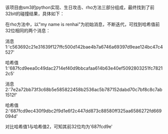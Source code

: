 该项目由sm3的python实现、生日攻击、rho方法三部分组成，最终找到了前32bit的碰撞结果，具体如下：

在rho方法中，以"my name is renhai"为初始消息，不断迭代，可找到哈希值前32位相同的两个消息：

消息1:'c563692c21e31639f127ffc500d142bae4b7a6746a69397d9eae124bc47c4527'

哈希值1:'687fcd9eea0c49dac2714ef40d9bbcafaa614b63e40ef5092803251fc78212c5'

消息2:'7e2a72bb73f3c68b5e585822458b2536ac5b787152dabd70c7bf8c8c7ab1512f'

哈希值2:'687fcd9ec430f9dbc2f9d1e6f2c447dd873c88580ff325aa6586272fd669094d'

对比哈希值1与哈希值2，可知其前32位均为'687fcd9e'

